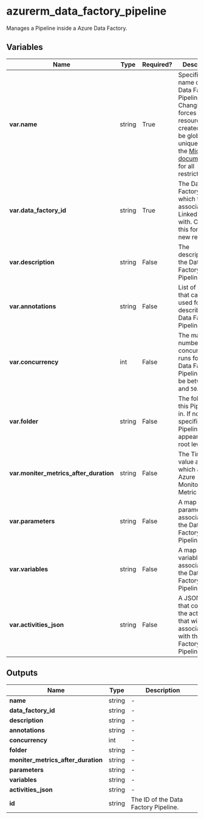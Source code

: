 # azurerm_data_factory_pipeline

Manages a Pipeline inside a Azure Data Factory.

## Variables

| Name | Type | Required? |  Description |
| ---- | ---- | --------- |  ----------- |
| **var.name** | string | True | Specifies the name of the Data Factory Pipeline. Changing this forces a new resource to be created. Must be globally unique. See the [Microsoft documentation](https://docs.microsoft.com/azure/data-factory/naming-rules) for all restrictions. | 
| **var.data_factory_id** | string | True | The Data Factory ID in which to associate the Linked Service with. Changing this forces a new resource. | 
| **var.description** | string | False | The description for the Data Factory Pipeline. | 
| **var.annotations** | string | False | List of tags that can be used for describing the Data Factory Pipeline. | 
| **var.concurrency** | int | False | The max number of concurrent runs for the Data Factory Pipeline. Must be between `1` and `50`. | 
| **var.folder** | string | False | The folder that this Pipeline is in. If not specified, the Pipeline will appear at the root level. | 
| **var.moniter_metrics_after_duration** | string | False | The TimeSpan value after which an Azure Monitoring Metric is fired. | 
| **var.parameters** | string | False | A map of parameters to associate with the Data Factory Pipeline. | 
| **var.variables** | string | False | A map of variables to associate with the Data Factory Pipeline. | 
| **var.activities_json** | string | False | A JSON object that contains the activities that will be associated with the Data Factory Pipeline. | 



## Outputs

| Name | Type | Description |
| ---- | ---- | --------- | 
| **name** | string  | - | 
| **data_factory_id** | string  | - | 
| **description** | string  | - | 
| **annotations** | string  | - | 
| **concurrency** | int  | - | 
| **folder** | string  | - | 
| **moniter_metrics_after_duration** | string  | - | 
| **parameters** | string  | - | 
| **variables** | string  | - | 
| **activities_json** | string  | - | 
| **id** | string  | The ID of the Data Factory Pipeline. | 